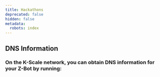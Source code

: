```yaml
---
title: Hackathons
deprecated: false
hidden: false
metadata:
  robots: index
---
```

## DNS Information

### On the K-Scale network, you can obtain DNS information for your Z-Bot by running: